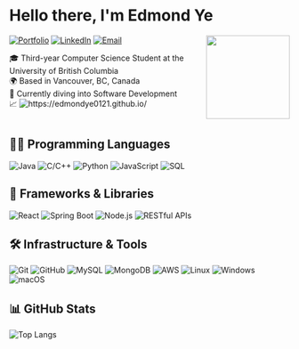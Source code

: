 <h1>Hello there, I'm Edmond Ye</h1>

<img align="right" src="https://media.giphy.com/media/1vlBgKjXEz1jTtsuiH/giphy.gif?cid=ecf05e47ehu2cvitewlgh93e6qll39jfrjftl0dbqoot6dp0&ep=v1_gifs_search&rid=giphy.gif&ct=g" width='150'/> 

[![Portfolio](https://img.shields.io/badge/Portfolio-CC5500?style=for-the-badge&logo=internet-explorer&logoColor=white)](https://edmondye0121.github.io/Portfolio/)
[![LinkedIn](https://img.shields.io/badge/LinkedIn-0A66C2?style=for-the-badge&logo=linkedin&logoColor=white)](https://www.linkedin.com/in/edmondye0121)
[![Email](https://img.shields.io/badge/Email-D14836?style=for-the-badge)](mailto:edmondye0121@gmail.com)


🎓 Third-year Computer Science Student at the University of British Columbia<br>
🌍 Based in Vancouver, BC, Canada<br>
🧠 Currently diving into Software Development<br>
📈 <img src="https://komarev.com/ghpvc/?username=EdmondYe0121&color=green&style=flat" alt="https://edmondye0121.github.io/" /><br><br>



<h2>👨‍🎓 Programming Languages</h2>

![Java](https://img.shields.io/badge/Java-007396?style=for-the-badge&logo=java&logoColor=white)
![C/C++](https://img.shields.io/badge/C/C++-00599C?style=for-the-badge&logo=c&logoColor=white)
![Python](https://img.shields.io/badge/Python-3776AB?style=for-the-badge&logo=python&logoColor=white)
![JavaScript](https://img.shields.io/badge/JavaScript-F7DF1E?style=for-the-badge&logo=javascript&logoColor=black)
![SQL](https://img.shields.io/badge/SQL-CC5500?style=for-the-badge)


<h2>🧰 Frameworks & Libraries</h2>

![React](https://img.shields.io/badge/React-61DAFB?style=for-the-badge&logo=react&logoColor=black)
![Spring Boot](https://img.shields.io/badge/Spring_Boot-6DB33F?style=for-the-badge&logo=springboot&logoColor=white)
![Node.js](https://img.shields.io/badge/Node.js-339933?style=for-the-badge&logo=node.js&logoColor=white)
![RESTful APIs](https://img.shields.io/badge/RESTful_APIs-4B8BBE?style=for-the-badge&logo=curl&logoColor=white)


<h2>🛠️ Infrastructure & Tools</h2>

![Git](https://img.shields.io/badge/Git-000000?style=for-the-badge&logo=git&logoColor=white)
![GitHub](https://img.shields.io/badge/GitHub-000000?style=for-the-badge&logo=github&logoColor=white)
![MySQL](https://img.shields.io/badge/MySQL-4479A1?style=for-the-badge&logo=mysql&logoColor=white)
![MongoDB](https://img.shields.io/badge/MongoDB-47A248?style=for-the-badge&logo=mongodb&logoColor=white)
![AWS](https://img.shields.io/badge/AWS-146EB4?style=for-the-badge&logo=amazon-aws&logoColor=white)
![Linux](https://img.shields.io/badge/Linux-FCC624?style=for-the-badge&logo=linux&logoColor=black)
![Windows](https://img.shields.io/badge/Windows-0078D6?style=for-the-badge&logo=windows&logoColor=white)
![macOS](https://img.shields.io/badge/macOS-000000?style=for-the-badge&logo=apple&logoColor=white)


<h2>📊 GitHub Stats</h2>

![Top Langs](https://github-readme-stats.vercel.app/api/top-langs/?username=EdmondYe0121&layout=compact&theme=tokyonight&hide_border=true&langs_count=8)
